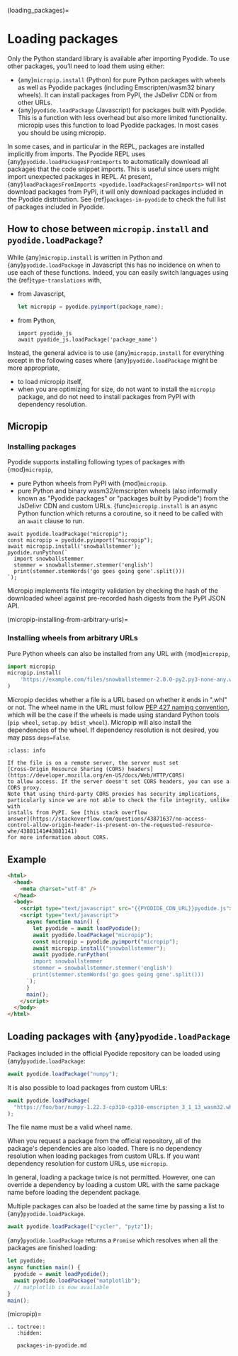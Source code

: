 (loading_packages)=

# Loading packages

Only the Python standard library is available after importing Pyodide.
To use other packages, you’ll need to load them using either:

- {any}`micropip.install` (Python) for pure Python packages with wheels
  as well as Pyodide packages (including Emscripten/wasm32 binary wheels). It
  can install packages from PyPI, the JsDelivr CDN or from other URLs.
- {any}`pyodide.loadPackage` (Javascript) for packages built with Pyodide. This
  is a function with less overhead but also more limited functionality.
  micropip uses this function to load Pyodide packages. In most cases you
  should be using micropip.

In some cases, and in particular in the REPL, packages are installed implicitly
from imports. The Pyodide REPL uses {any}`pyodide.loadPackagesFromImports` to
automatically download all packages that the code snippet imports. This is
useful since users might import unexpected packages in REPL. At present,
{any}`loadPackagesFromImports <pyodide.loadPackagesFromImports>` will not
download packages from PyPI, it will only download packages included in the
Pyodide distribution. See {ref}`packages-in-pyodide` to check the full list of
packages included in Pyodide.

## How to chose between `micropip.install` and `pyodide.loadPackage`?

While {any}`micropip.install` is written in Python and
{any}`pyodide.loadPackage` in Javascript this has no incidence on when
to use each of these functions. Indeed, you can easily switch languages using
the {ref}`type-translations` with,

- from Javascript,
  ```javascript
  let micropip = pyodide.pyimport(package_name);
  ```
- from Python,
  ```
  import pyodide_js
  await pyodide_js.loadPackage('package_name')
  ```

Instead, the general advice is to use {any}`micropip.install` for everything
except in the following cases where {any}`pyodide.loadPackage` might be more
appropriate,

- to load micropip itself,
- when you are optimizing for size, do not want to install the `micropip`
  package, and do not need to install packages from PyPI with dependency resolution.

## Micropip

### Installing packages

Pyodide supports installing following types of packages with {mod}`micropip`,

- pure Python wheels from PyPI with {mod}`micropip`.
- pure Python and binary wasm32/emscripten wheels (also informally known as
  "Pyodide packages" or "packages built by Pyodide") from the JsDelivr CDN and
  custom URLs.
  {func}`micropip.install` is an async Python function which returns a
  coroutine, so it need to be called with an `await` clause to run.

```pyodide
await pyodide.loadPackage("micropip");
const micropip = pyodide.pyimport("micropip");
await micropip.install('snowballstemmer');
pyodide.runPython(`
  import snowballstemmer
  stemmer = snowballstemmer.stemmer('english')
  print(stemmer.stemWords('go goes going gone'.split()))
`);
```

Micropip implements file integrity validation by checking the hash of the
downloaded wheel against pre-recorded hash digests from the PyPI JSON API.

(micropip-installing-from-arbitrary-urls)=

### Installing wheels from arbitrary URLs

Pure Python wheels can also be installed from any URL with {mod}`micropip`,

```py
import micropip
micropip.install(
    'https://example.com/files/snowballstemmer-2.0.0-py2.py3-none-any.whl'
)
```

Micropip decides whether a file is a URL based on whether it ends in ".whl" or
not. The wheel name in the URL must follow [PEP 427 naming
convention](https://www.python.org/dev/peps/pep-0427/#file-format), which will
be the case if the wheels is made using standard Python tools (`pip wheel`,
`setup.py bdist_wheel`). Micropip will also install the dependencies of the
wheel. If dependency resolution is not desired, you may pass `deps=False`.

```{admonition} Cross-Origin Resource Sharing (CORS)
:class: info

If the file is on a remote server, the server must set
[Cross-Origin Resource Sharing (CORS) headers](https://developer.mozilla.org/en-US/docs/Web/HTTP/CORS)
to allow access. If the server doesn't set CORS headers, you can use a CORS proxy.
Note that using third-party CORS proxies has security implications,
particularly since we are not able to check the file integrity, unlike with
installs from PyPI. See [this stack overflow
answer](https://stackoverflow.com/questions/43871637/no-access-control-allow-origin-header-is-present-on-the-requested-resource-whe/43881141#43881141)
for more information about CORS.
```

## Example

```html
<html>
  <head>
    <meta charset="utf-8" />
  </head>
  <body>
    <script type="text/javascript" src="{{PYODIDE_CDN_URL}}pyodide.js"></script>
    <script type="text/javascript">
      async function main() {
        let pyodide = await loadPyodide();
        await pyodide.loadPackage("micropip");
        const micropip = pyodide.pyimport("micropip");
        await micropip.install("snowballstemmer");
        await pyodide.runPython(`
        import snowballstemmer
        stemmer = snowballstemmer.stemmer('english')
        print(stemmer.stemWords('go goes going gone'.split()))
      `);
      }
      main();
    </script>
  </body>
</html>
```

## Loading packages with {any}`pyodide.loadPackage`

Packages included in the official Pyodide repository can be loaded using
{any}`pyodide.loadPackage`:

```js
await pyodide.loadPackage("numpy");
```

It is also possible to load packages from custom URLs:

```js
await pyodide.loadPackage(
  "https://foo/bar/numpy-1.22.3-cp310-cp310-emscripten_3_1_13_wasm32.whl"
);
```

The file name must be a valid wheel name.

When you request a package from the official repository, all of the package's
dependencies are also loaded. There is no dependency resolution when
loading packages from custom URLs. If you want dependency resolution for custom URLs, use `micropip`.

In general, loading a package twice is not permitted. However, one can override
a dependency by loading a custom URL with the same package name before loading
the dependent package.

Multiple packages can also be loaded at the same time by passing a list to
{any}`pyodide.loadPackage`.

```js
await pyodide.loadPackage(["cycler", "pytz"]);
```

{any}`pyodide.loadPackage` returns a `Promise` which resolves when all the
packages are finished loading:

```javascript
let pyodide;
async function main() {
  pyodide = await loadPyodide();
  await pyodide.loadPackage("matplotlib");
  // matplotlib is now available
}
main();
```

(micropip)=

```{eval-rst}
.. toctree::
   :hidden:

   packages-in-pyodide.md
```
